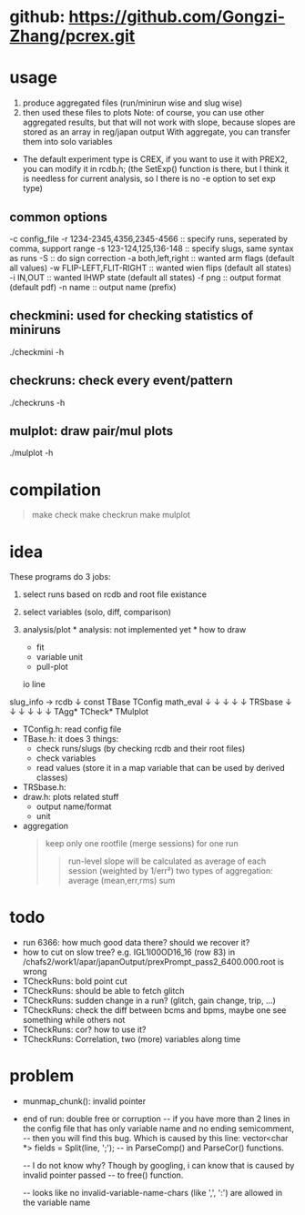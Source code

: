 # github: https://github.com/Gongzi-Zhang/pcrex.git

# usage
  1. produce aggregated files (run/minirun wise and slug wise)
  2. then used these files to plots 
  Note: of course, you can use other aggregated results, but that will not work
        with slope, because slopes are stored as an array in reg/japan output
        With aggregate, you can transfer them into solo variables

* The default experiment type is CREX, if you want to use it with PREX2, you can modify it
  in rcdb.h; (the SetExp() function is there, but I think it is needless for current analysis,
  so I there is no -e option to set exp type)

## common options
  -c config_file 
  -r 1234-2345,4356,2345-4566   :: specify runs, seperated by comma, support range
  -s 123-124,125,136-148        :: specify slugs, same syntax as runs
  -S                            :: do sign correction
  -a both,left,right            :: wanted arm flags (default all values)
  -w FLIP-LEFT,FLIT-RIGHT       :: wanted wien flips (default all states)
  -i IN,OUT                     :: wanted IHWP state (default all states)
  -f png                        :: output format (default pdf)
  -n name                       :: output name (prefix)

## checkmini: used for checking statistics of miniruns
  ./checkmini -h
## checkruns: check every event/pattern 
  ./checkruns -h
## mulplot: draw pair/mul plots 
  ./mulplot -h


# compilation
  > make check
  > make checkrun
  > make mulplot


# idea
  These programs do 3 jobs:
  1. select runs based on rcdb and root file existance
  2. select variables (solo, diff, comparison)
  3. analysis/plot
    * analysis: not implemented yet
    * how to draw
      * fit
      * variable unit
      * pull-plot

       io  line

   slug_info → rcdb
		↓
    const     TBase    TConfig	  math_eval
      ↓         ↓         ↓           ↓
      ↓      TRSbase      ↓	      ↓
      ↓         ↓         ↓           ↓
      TAgg*  TCheck*  TMulplot

* TConfig.h: read config file
* TBase.h: it does 3 things: 
  * check runs/slugs (by checking rcdb and their root files)
  * check variables
  * read values (store it in a map variable that can be used by derived classes)
* TRSbase.h: 
* draw.h: plots related stuff
  * output name/format
  * unit
* aggregation
  > keep only one rootfile (merge sessions) for one run
    >> run-level slope will be calculated as average of each session (weighted by 1/err²)
  > two types of aggregation:
    >> average (mean,err,rms)
    >> sum

# todo
* run 6366: how much good data there? should we recover it?
* how to cut on slow tree? e.g.  IGL1I00OD16_16 (row 83) in /chafs2/work1/apar/japanOutput/prexPrompt_pass2_6400.000.root is wrong
* TCheckRuns: bold point cut
* TCheckRuns: should be able to fetch glitch
* TCheckRuns: sudden change in a run? (glitch, gain change, trip, ...)
* TCheckRuns: check the diff between bcms and bpms, maybe one see something while others not
* TCheckRuns: cor? how to use it?
* TCheckRuns: Correlation, two (more) variables along time

# problem
* munmap_chunk(): invalid pointer
* end of run: double free or corruption
  -- if you have more than 2 lines in the config file that has only variable name and no ending semicomment,
  -- then you will find this bug. Which is caused by this line:
      vector<char *> fields = Split(line, ';');
  -- in ParseComp() and ParseCor() functions.

  -- I do not know why? Though by googling, i can know that is caused by invalid pointer passed
  -- to free() function.

  -- looks like no invalid-variable-name-chars (like ',', ':') are allowed in the variable name
